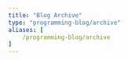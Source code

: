 ```yaml
---
title: "Blog Archive"
type: "programming-blog/archive"
aliases: [
    /programming-blog/archive
]
---
```

